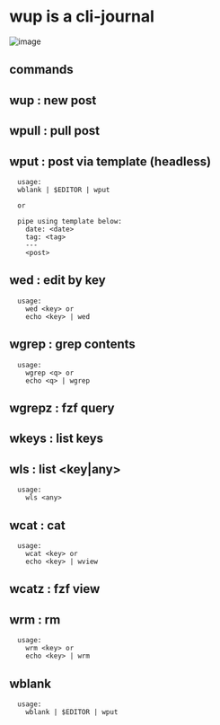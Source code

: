 # wup is a cli-journal
![image](https://img.shields.io/badge/contact-nonnax-blue)

## commands

## wup : new post

## wpull : pull post

## wput : post via template (headless)

~~~
  usage:
  wblank | $EDITOR | wput

  or 
  
  pipe using template below:
    date: <date>
    tag: <tag>
    ---
    <post>
~~~

## wed : edit by key

~~~
  usage:
    wed <key> or 
    echo <key> | wed
~~~

## wgrep : grep contents

~~~
  usage:
    wgrep <q> or 
    echo <q> | wgrep

~~~

## wgrepz :  fzf query

## wkeys : list keys

## wls : list <key|any>

~~~
  usage:
    wls <any>

~~~

## wcat : cat 
~~~
  usage:
    wcat <key> or 
    echo <key> | wview

~~~
## wcatz : fzf view

## wrm : rm 

~~~
  usage:
    wrm <key> or 
    echo <key> | wrm

~~~

## wblank 
~~~
  usage:
    wblank | $EDITOR | wput
~~~
